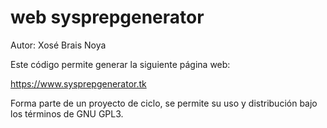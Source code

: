 # web sysprepgenerator

Autor: Xosé Brais Noya

Este código permite generar la siguiente página web:

https://www.sysprepgenerator.tk

Forma parte de un proyecto de ciclo, se permite su uso y distribución bajo los términos de GNU GPL3.
